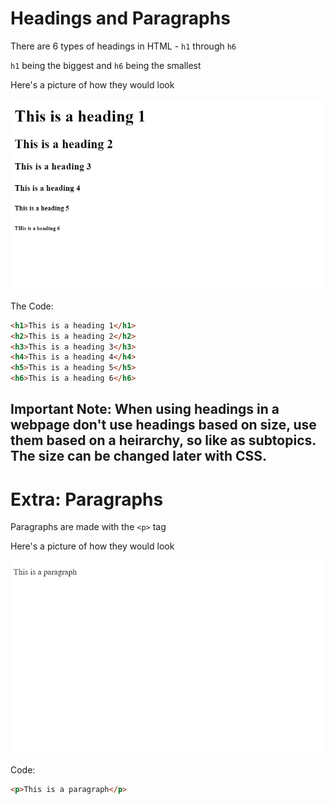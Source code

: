 # Headings and Paragraphs

There are 6 types of headings in HTML - `h1` through `h6`

`h1` being the biggest and `h6` being the smallest

Here's a picture of how they would look

![Headings Picture](headings.png)

The Code:

```html
<h1>This is a heading 1</h1>
<h2>This is a heading 2</h2>
<h3>This is a heading 3</h3>
<h4>This is a heading 4</h4>
<h5>This is a heading 5</h5>
<h6>This is a heading 6</h6>
```

## **Important Note: When using headings in a webpage don't use headings based on size, use them based on a heirarchy, so like as subtopics. The size can be changed later with CSS.**

# Extra: Paragraphs

Paragraphs are made with the `<p>` tag

Here's a picture of how they would look

![Paragraph Picture](paragraph.png)

Code:

```html
<p>This is a paragraph</p>
```
